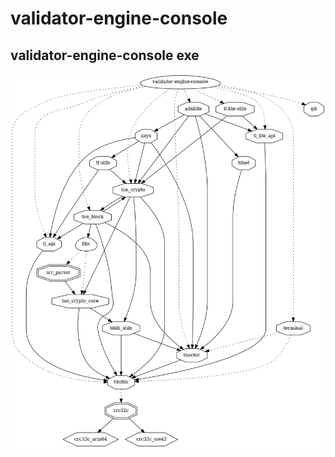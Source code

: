 # validator-engine-console

## validator-engine-console exe


![void](../dev/png/ton.validator-engine-console.png)
